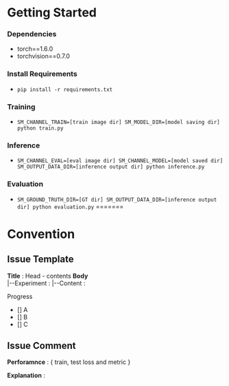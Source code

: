 # Getting Started    
### Dependencies
- torch==1.6.0
- torchvision==0.7.0                                                              

### Install Requirements
- `pip install -r requirements.txt`

### Training
- `SM_CHANNEL_TRAIN=[train image dir] SM_MODEL_DIR=[model saving dir] python train.py`

### Inference
- `SM_CHANNEL_EVAL=[eval image dir] SM_CHANNEL_MODEL=[model saved dir] SM_OUTPUT_DATA_DIR=[inference output dir] python inference.py`

### Evaluation
- `SM_GROUND_TRUTH_DIR=[GT dir] SM_OUTPUT_DATA_DIR=[inference output dir] python evaluation.py`
=======



# Convention
## Issue Template
**Title** : Head - contents
**Body**  
|--Experiment  : 
|--Content : 

Progress
- [] A
- [] B
- [] C

## Issue Comment

**Perforamnce** : { train, test loss and metric }

**Explanation** :
